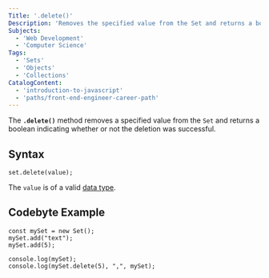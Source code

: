 ```yaml
---
Title: '.delete()'
Description: 'Removes the specified value from the Set and returns a boolean indicating whether or not the deletion was successful.'
Subjects:
  - 'Web Development'
  - 'Computer Science'
Tags:
  - 'Sets'
  - 'Objects'
  - 'Collections'
CatalogContent:
  - 'introduction-to-javascript'
  - 'paths/front-end-engineer-career-path'
---
```


The **`.delete()`** method removes a specified value from the `Set` and returns a boolean indicating whether or not the deletion was successful.

## Syntax

```pseudo
set.delete(value);
```

The `value` is of a valid [data type](https://www.codecademy.com/resources/docs/javascript/data-types).

## Codebyte Example

```codebyte/javascript
const mySet = new Set();
mySet.add("text");
mySet.add(5);

console.log(mySet);
console.log(mySet.delete(5), ",", mySet);
```
